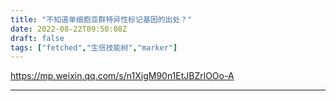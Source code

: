 ```yaml
---
title: "不知道单细胞亚群特异性标记基因的出处？"
date: 2022-08-22T09:50:08Z
draft: false
tags: ["fetched","生信技能树","marker"]
---
```


https://mp.weixin.qq.com/s/n1XigM90n1EtJBZrlOOo-A

---

